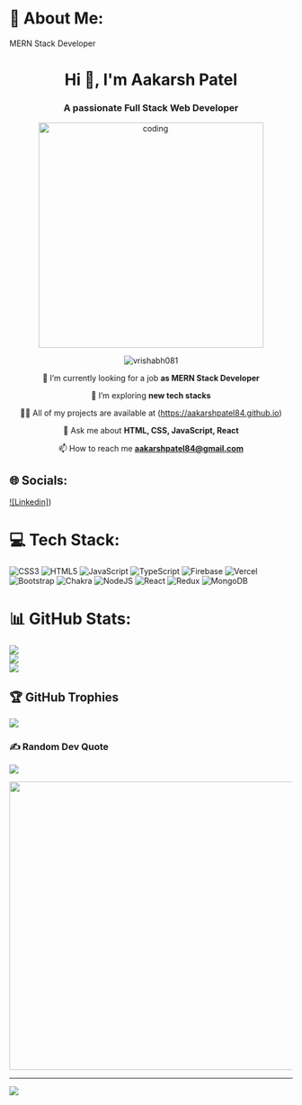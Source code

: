 # 💫 About Me:
MERN Stack Developer


<h1 align="center">Hi 👋, I'm Aakarsh Patel</h1>
<h3 align="center">A passionate Full Stack Web Developer</h3>

<!-- ![logo](https://github.com/vrishabh081/vrishabh081/blob/main/cover.jpg) -->

<div align="center">
<img  alt="coding" width="400" src="https://i.pinimg.com/originals/a5/35/60/a53560c8088900e266880f779dacced7.gif">

</div>



<p align="center"> <img align="center" src="https://komarev.com/ghpvc/?username=aakarshpatel84&label=Profile%20views&color=0e75b6&style=flat" alt="vrishabh081" /> </p>


<div align="center">

🔭 I’m currently looking for a job **as MERN Stack Developer**

🌱 I’m exploring **new tech stacks**

👨‍💻 All of my projects are available at (https://aakarshpatel84.github.io)

💬 Ask me about **HTML, CSS, JavaScript, React**

📫 How to reach me **aakarshpatel84@gmail.com**</div>


## 🌐 Socials:
[![Linkedin]](https://www.linkedin.com/in/aakarsh-patel-0b1422217/)) 

# 💻 Tech Stack:
![CSS3](https://img.shields.io/badge/css3-%231572B6.svg?style=for-the-badge&logo=css3&logoColor=white) ![HTML5](https://img.shields.io/badge/html5-%23E34F26.svg?style=for-the-badge&logo=html5&logoColor=white) ![JavaScript](https://img.shields.io/badge/javascript-%23323330.svg?style=for-the-badge&logo=javascript&logoColor=%23F7DF1E) ![TypeScript](https://img.shields.io/badge/typescript-%23007ACC.svg?style=for-the-badge&logo=typescript&logoColor=white) ![Firebase](https://img.shields.io/badge/firebase-%23039BE5.svg?style=for-the-badge&logo=firebase) ![Vercel](https://img.shields.io/badge/vercel-%23000000.svg?style=for-the-badge&logo=vercel&logoColor=white) ![Bootstrap](https://img.shields.io/badge/bootstrap-%23563D7C.svg?style=for-the-badge&logo=bootstrap&logoColor=white) ![Chakra](https://img.shields.io/badge/chakra-%234ED1C5.svg?style=for-the-badge&logo=chakraui&logoColor=white) ![NodeJS](https://img.shields.io/badge/node.js-6DA55F?style=for-the-badge&logo=node.js&logoColor=white) ![React](https://img.shields.io/badge/react-%2320232a.svg?style=for-the-badge&logo=react&logoColor=%2361DAFB) ![Redux](https://img.shields.io/badge/redux-%23593d88.svg?style=for-the-badge&logo=redux&logoColor=white) ![MongoDB](https://img.shields.io/badge/MongoDB-%234ea94b.svg?style=for-the-badge&logo=mongodb&logoColor=white)
# 📊 GitHub Stats:
![](https://github-readme-stats.vercel.app/api?username=aakarshpatel84&theme=dark&hide_border=false&include_all_commits=true&count_private=true)<br/>
![](https://github-readme-streak-stats.herokuapp.com/?user=aakarshpatel84&theme=dark&hide_border=false)<br/>
![](https://github-readme-stats.vercel.app/api/top-langs/?username=aakarshpatel84&theme=dark&hide_border=false&include_all_commits=true&count_private=true&layout=compact)

## 🏆 GitHub Trophies
![](https://github-profile-trophy.vercel.app/?username=aakarshpatel84&theme=radical&no-frame=false&no-bg=false&margin-w=4)

### ✍️ Random Dev Quote
![](https://quotes-github-readme.vercel.app/api?type=vetical&theme=radical)


<img src="https://random-memer.herokuapp.com/" width="512px"/>

---
[![](https://visitcount.itsvg.in/api?id=aakarshpatel84&icon=0&color=1)](https://visitcount.itsvg.in)

<!-- Proudly created with GPRM ( https://gprm.itsvg.in ) -->

